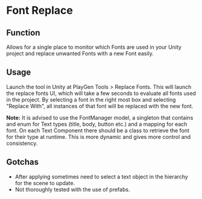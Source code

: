 # Font Replace
## Function 
Allows for a single place to monitor which Fonts are used in your Unity project and replace unwanted Fonts with a new Font easily.
## Usage
Launch the tool in Unity at PlayGen Tools > Replace Fonts. This will launch the replace fonts UI, which will take a few seconds to evaluate all fonts used in the project. By selecting a font in the right most box and selecting "Replace With", all instances of that font will be replaced with the new font.

**Note:**
It is advised to use the FontManager model, a singleton that contains and enum for Text types (title, body, button etc.) and a mapping for each font. On each Text Component there should be a class to retrieve the font for their type at runtime. This is more dynamic and gives more control and consistency.

## Gotchas
- After applying sometimes need to select a text object in the hierarchy for the scene to update.
- Not thoroughly tested with the use of prefabs.